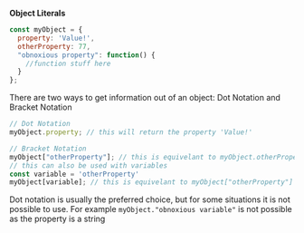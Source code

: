 **Object Literals**
```js
const myObject = {
  property: 'Value!',
  otherProperty: 77,
  "obnoxious property": function() {
    //function stuff here
  }
};
```

There are two ways to get information out of an object: Dot Notation and Bracket Notation
```js
// Dot Notation
myObject.property; // this will return the property 'Value!'

// Bracket Notation
myObject["otherProperty"]; // this is equivelant to myObject.otherProperty
// this can also be used with variables
const variable = 'otherProperty'
myObject[variable]; // this is equivelant to myObject["otherProperty"]
```

Dot notation is usually the preferred choice, but for some situations it is not possible to use.
For example `myObject."obnoxious variable"` is not possible as the property is a string

